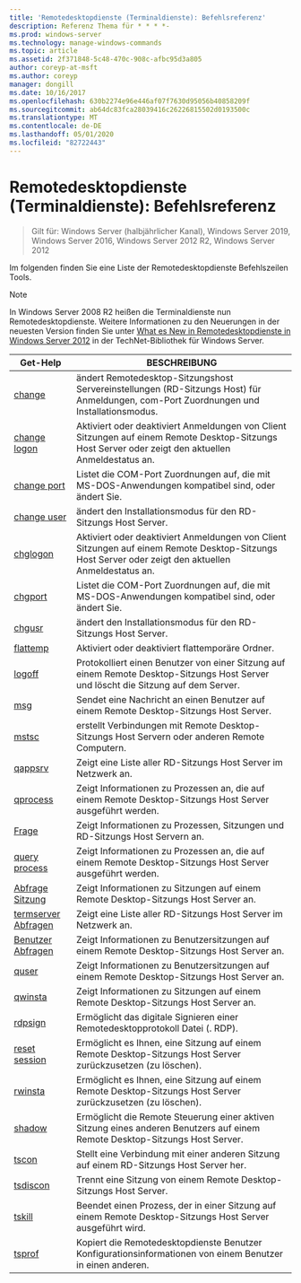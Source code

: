 ```yaml
---
title: 'Remotedesktopdienste (Terminaldienste): Befehlsreferenz'
description: Referenz Thema für * * * *-
ms.prod: windows-server
ms.technology: manage-windows-commands
ms.topic: article
ms.assetid: 2f371848-5c48-470c-908c-afbc95d3a805
author: coreyp-at-msft
ms.author: coreyp
manager: dongill
ms.date: 10/16/2017
ms.openlocfilehash: 630b2274e96e446af07f7630d95056b40858209f
ms.sourcegitcommit: ab64dc83fca28039416c26226815502d0193500c
ms.translationtype: MT
ms.contentlocale: de-DE
ms.lasthandoff: 05/01/2020
ms.locfileid: "82722443"
---
```

# <a name="remote-desktop-services-terminal-services-command-reference"></a>Remotedesktopdienste (Terminaldienste): Befehlsreferenz

> Gilt für: Windows Server (halbjährlicher Kanal), Windows Server 2019, Windows Server 2016, Windows Server 2012 R2, Windows Server 2012

Im folgenden finden Sie eine Liste der Remotedesktopdienste Befehlszeilen Tools.
> [!NOTE]
> In Windows Server 2008 R2 heißen die Terminaldienste nun Remotedesktopdienste. Weitere Informationen zu den Neuerungen in der neuesten Version finden Sie unter [What es New in Remotedesktopdienste in Windows Server 2012](https://technet.microsoft.com/library/hh831527) in der TechNet-Bibliothek für Windows Server.
> 
> |                 Get-Help                 |                                                      BESCHREIBUNG                                                       |
> |-----------------------------------------|------------------------------------------------------------------------------------------------------------------------|
> |           [change](change.md)           | ändert Remotedesktop-Sitzungshost Servereinstellungen (RD-Sitzungs Host) für Anmeldungen, com-Port Zuordnungen und Installationsmodus. |
> |     [change logon](change-logon.md)     |    Aktiviert oder deaktiviert Anmeldungen von Client Sitzungen auf einem Remote Desktop-Sitzungs Host Server oder zeigt den aktuellen Anmeldestatus an.     |
> |      [change port](change-port.md)      |                   Listet die COM-Port Zuordnungen auf, die mit MS-DOS-Anwendungen kompatibel sind, oder ändert Sie.                    |
> |      [change user](change-user.md)      |                                ändert den Installationsmodus für den RD-Sitzungs Host Server.                                |
> |         [chglogon](chglogon.md)         |    Aktiviert oder deaktiviert Anmeldungen von Client Sitzungen auf einem Remote Desktop-Sitzungs Host Server oder zeigt den aktuellen Anmeldestatus an.     |
> |          [chgport](chgport.md)          |                   Listet die COM-Port Zuordnungen auf, die mit MS-DOS-Anwendungen kompatibel sind, oder ändert Sie.                    |
> |           [chgusr](chgusr.md)           |                                ändert den Installationsmodus für den RD-Sitzungs Host Server.                                |
> |         [flattemp](flattemp.md)         |                                      Aktiviert oder deaktiviert flattemporäre Ordner.                                       |
> |           [logoff](logoff.md)           |          Protokolliert einen Benutzer von einer Sitzung auf einem Remote Desktop-Sitzungs Host Server und löscht die Sitzung auf dem Server.          |
> |              [msg](msg.md)              |                                Sendet eine Nachricht an einen Benutzer auf einem Remote Desktop-Sitzungs Host Server.                                 |
> |            [mstsc](mstsc.md)            |                       erstellt Verbindungen mit Remote Desktop-Sitzungs Host Servern oder anderen Remote Computern.                        |
> |          [qappsrv](qappsrv.md)          |                             Zeigt eine Liste aller RD-Sitzungs Host Server im Netzwerk an.                             |
> |         [qprocess](qprocess.md)         |                  Zeigt Informationen zu Prozessen an, die auf einem Remote Desktop-Sitzungs Host Server ausgeführt werden.                   |
> |            [Frage](query.md)            |                      Zeigt Informationen zu Prozessen, Sitzungen und RD-Sitzungs Host Servern an.                      |
> |    [query process](query-process.md)    |                  Zeigt Informationen zu Prozessen an, die auf einem Remote Desktop-Sitzungs Host Server ausgeführt werden.                   |
> |    [Abfrage Sitzung](query-session.md)    |                           Zeigt Informationen zu Sitzungen auf einem Remote Desktop-Sitzungs Host Server an.                            |
> | [termserver Abfragen](query-termserver.md) |                             Zeigt eine Liste aller RD-Sitzungs Host Server im Netzwerk an.                             |
> |       [Benutzer Abfragen](query-user.md)       |                         Zeigt Informationen zu Benutzersitzungen auf einem Remote Desktop-Sitzungs Host Server an.                         |
> |            [quser](quser.md)            |                         Zeigt Informationen zu Benutzersitzungen auf einem Remote Desktop-Sitzungs Host Server an.                         |
> |          [qwinsta](qwinsta.md)          |                           Zeigt Informationen zu Sitzungen auf einem Remote Desktop-Sitzungs Host Server an.                            |
> |          [rdpsign](rdpsign.md)          |                          Ermöglicht das digitale Signieren einer Remotedesktopprotokoll Datei (. RDP).                          |
> |    [reset session](reset-session.md)    |                         Ermöglicht es Ihnen, eine Sitzung auf einem Remote Desktop-Sitzungs Host Server zurückzusetzen (zu löschen).                          |
> |          [rwinsta](rwinsta.md)          |                         Ermöglicht es Ihnen, eine Sitzung auf einem Remote Desktop-Sitzungs Host Server zurückzusetzen (zu löschen).                          |
> |           [shadow](shadow.md)           |            Ermöglicht die Remote Steuerung einer aktiven Sitzung eines anderen Benutzers auf einem Remote Desktop-Sitzungs Host Server.             |
> |            [tscon](tscon.md)            |                               Stellt eine Verbindung mit einer anderen Sitzung auf einem RD-Sitzungs Host Server her.                                |
> |         [tsdiscon](tsdiscon.md)         |                                 Trennt eine Sitzung von einem Remote Desktop-Sitzungs Host Server.                                  |
> |           [tskill](tskill.md)           |                           Beendet einen Prozess, der in einer Sitzung auf einem Remote Desktop-Sitzungs Host Server ausgeführt wird.                            |
> |           [tsprof](tsprof.md)           |              Kopiert die Remotedesktopdienste Benutzer Konfigurationsinformationen von einem Benutzer in einen anderen.               |
